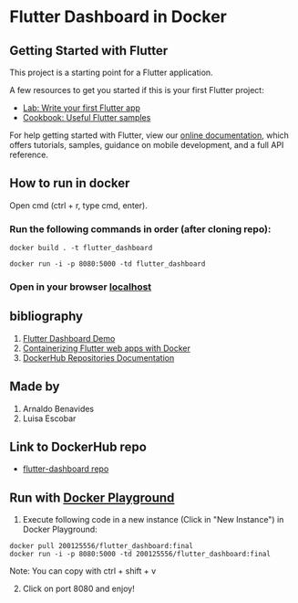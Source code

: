 # Flutter Dashboard in Docker

## Getting Started with Flutter

This project is a starting point for a Flutter application.

A few resources to get you started if this is your first Flutter project:

- [Lab: Write your first Flutter app](https://flutter.dev/docs/get-started/codelab)
- [Cookbook: Useful Flutter samples](https://flutter.dev/docs/cookbook)

For help getting started with Flutter, view our
[online documentation](https://flutter.dev/docs), which offers tutorials,
samples, guidance on mobile development, and a full API reference.

## How to run in docker

Open cmd (ctrl + r, type cmd, enter). <br>

### Run the following commands in order (after cloning repo):

```
docker build . -t flutter_dashboard
```
```
docker run -i -p 8080:5000 -td flutter_dashboard
```
### Open in your browser [localhost](http://localhost:8080/)

## bibliography

1. [Flutter Dashboard Demo](https://morioh.com/p/fd4bce4016b8)
2. [Containerizing Flutter web apps with Docker](https://blog.logrocket.com/containerizing-flutter-web-apps-with-docker/)
3. [DockerHub Repositories Documentation](https://docs.docker.com/docker-hub/repos/)

## Made by

1. Arnaldo Benavides
2. Luisa Escobar

## Link to DockerHub repo

- [flutter-dashboard repo](https://hub.docker.com/repository/docker/200125556/flutter_dashboard)

## Run with [Docker Playground](https://labs.play-with-docker.com)

1. Execute following code in a new instance (Click in "New Instance") in Docker Playground:
```
docker pull 200125556/flutter_dashboard:final
docker run -i -p 8080:5000 -td 200125556/flutter_dashboard:final
```
Note: You can copy with ctrl + shift + v 

2. Click on port 8080 and enjoy!
